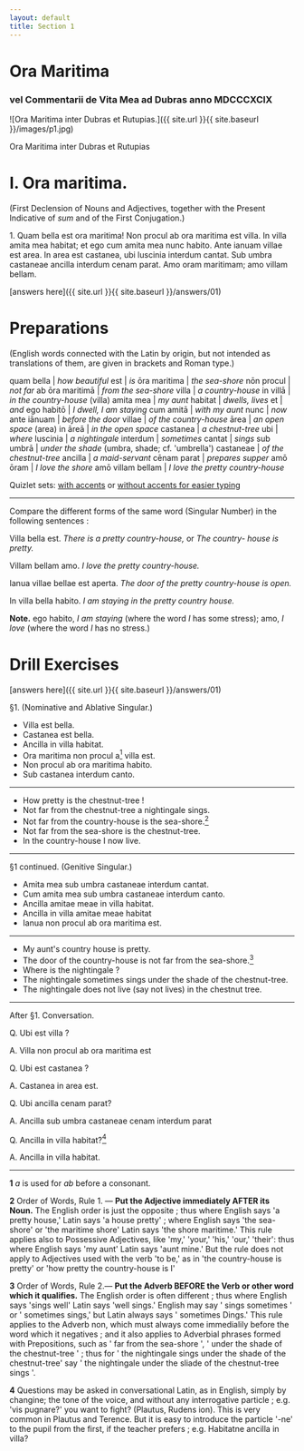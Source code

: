```yaml
---
layout: default
title: Section 1
---
```


# Ora Maritima

### vel Commentarii de Vita Mea ad Dubras anno MDCCCXCIX

![Ora Maritima inter Dubras et Rutupias.]({{ site.url }}{{ site.baseurl }}/images/p1.jpg)

Ora Maritima inter Dubras et Rutupias

# I. Ora maritima.

(First Declension of Nouns and Adjectives, together with the Present Indicative of *sum* and of the First Conjugation.)

1\. Quam bella est ora maritima! Non procul 
ab ora maritima est villa. In villa amita mea 
habitat; et ego cum amita mea nunc habito. Ante 
ianuam villae est area. In area est castanea, ubi 
luscinia interdum cantat. Sub umbra castaneae ancilla 
interdum cenam parat. Amo oram maritimam; amo 
villam bellam.

[answers here]({{ site.url }}{{ site.baseurl }}/answers/01)

# Preparations

(English words connected with the Latin by origin, but not intended as translations of them, are given in brackets and Roman type.)

quam bella | *how beautiful*
est | *is*
ōra maritima | *the sea-shore*
nōn procul | *not far*
ab ōra maritimā | *from the sea-shore*
villa | *a country-house*
in villā | *in the country-house* (villa)
amita mea | *my aunt*
habitat | *dwells, lives*
et | *and*
ego habitō | *I dwell, I am staying*
cum amitā | *with my aunt*
nunc | *now*
ante iānuam | *before the door*
villae | *of the country-house*
ārea | *an open space* (area)
in āreā | *in the open space*
castanea | *a chestnut-tree*
ubi | *where*
luscinia | *a nightingale*
interdum | *sometimes*
cantat | *sings*
sub umbrā | *under the shade* (umbra, shade; cf. 'umbrella')
castaneae | *of the chestnut-tree*
ancilla | *a maid-servant*
cēnam parat | *prepares supper*
amō ōram | *I love the shore*
amō villam bellam | *I love the pretty country-house*

Quizlet sets: [with accents](https://quizlet.com/_2dze7g) or [without accents for easier typing](https://quizlet.com/_2ebb4q)

---

Compare the different forms of the same word (Singular 
Number) in the following sentences : 

Villa bella est. *There is a pretty country-house,* or *The country- 
house is pretty.*

Villam bellam amo. *I love the pretty country-house.* 

Ianua villae bellae est aperta. *The door of the pretty country-house is open.*

In villa bella habito. *I am staying in the pretty country house.*

**Note.** ego habito, *I am staying* (where the word *I* has some 
stress); amo, *I love* (where the word *I* has no stress.) 

# Drill Exercises

[answers here]({{ site.url }}{{ site.baseurl }}/answers/01)

§1. (Nominative and Ablative Singular.) 

* Villa est bella. 
* Castanea est bella. 
* Ancilla in villa habitat. 
* Ora maritima non procul a[<sup>1</sup>](#footnote1) villa est. 
* Non procul ab ora maritima habito. 
* Sub castanea interdum canto. 

---

* How pretty is the chestnut-tree ! 
* Not far from the chestnut-tree a nightingale sings. 
* Not far from the country-house is the sea-shore.[<sup>2</sup>](#footnote1)
* Not far from the sea-shore is the chestnut-tree. 
* In the country-house I now live. 

---

§1 continued. (Genitive Singular.) 

* Amita mea sub umbra castaneae interdum cantat. 
* Cum amita mea sub umbra castaneae interdum canto. 
* Ancilla amitae meae in villa habitat. 
* Ancilla in villa amitae meae habitat 
* Ianua non procul ab ora maritima est. 

---

* My aunt's country house is pretty. 
* The door of the country-house is not far from the sea-shore.[<sup>3</sup>](#footnote1)
* Where is the nightingale ? 
* The nightingale sometimes sings under the shade of the 
chestnut-tree. 
* The nightingale does not live (say not lives) in the chestnut 
tree. 

---

After §1. Conversation. 

Q. Ubi est villa ? 

A. Villa non procul ab ora maritima est 

Q. Ubi est castanea ? 

A. Castanea in area est. 


Q. Ubi ancilla cenam parat? 

A. Ancilla sub umbra castaneae cenam interdum parat 

Q. Ancilla in villa habitat?[<sup>4</sup>](#footnote1)

A. Ancilla in villa habitat. 

---

<a name="footnote1"></a> **1** *a* is used for *ab* before a consonant. 

**2** Order of Words, Rule 1. — **Put the Adjective immediately AFTER 
its Noun.** The English order is just the opposite ; thus where English says 
'a pretty house,' Latin says 'a house pretty' ; where English says 
'the sea-shore' or 'the maritime shore' 
Latin says 'the shore maritime.' This rule 
applies also to Possessive Adjectives, like 'my,' 'your,' 'his,' 'our,' 
'their': thus where English says 'my aunt' Latin says 'aunt mine.' But 
the rule does not apply to Adjectives used with the verb 'to be,' as in 'the 
country-house is pretty' or 'how pretty the country-house is I' 


**3** Order of Words, Rule 2.— **Put the Adverb BEFORE the Verb or 
other word which it qualifies.** The English order is often different ; thus 
where English says 'sings well' Latin says 'well sings.' English may say 
' sings sometimes ' or ' sometimes sings,' but Latin always says ' sometimes 
Dings.' This rule applies to the Adverb non, which must always come 
immedialily before the word which it negatives ; and it also applies to 
Adverbial phrases formed with Prepositions, such as ' far from the sea-shore ', 
' under the shade of the chestnut-tree ' ; thus for ' the nightingale sings under 
the shade of the chestnut-tree' say ' the nightingale under the sliade of the 
chestnut-tree sings '. 

**4** Questions may be asked in conversational Latin, as in English, simply by 
changine; the tone of the voice, and without any interrogative particle ; e.g. 
'vis pugnare?' you want to fight? (Plautus, Rudens ion). This is very 
common in Plautus and Terence. But it is easy to introduce the particle 
'-ne' to the pupil from the first, if the teacher prefers ; e.g. Habitatne 
ancilla in villa?

